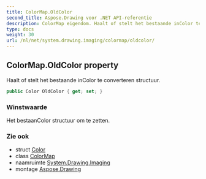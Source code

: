 ```yaml
---
title: ColorMap.OldColor
second_title: Aspose.Drawing voor .NET API-referentie
description: ColorMap eigendom. Haalt of stelt het bestaande inColor te converteren structuur.
type: docs
weight: 30
url: /nl/net/system.drawing.imaging/colormap/oldcolor/
---
```

## ColorMap.OldColor property

Haalt of stelt het bestaande inColor te converteren structuur.

```csharp
public Color OldColor { get; set; }
```

### Winstwaarde

Het bestaanColor structuur om te zetten.

### Zie ook

* struct [Color](../../../system.drawing/color/)
* class [ColorMap](../)
* naamruimte [System.Drawing.Imaging](../../colormap/)
* montage [Aspose.Drawing](../../../)


